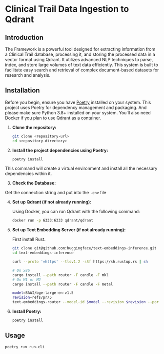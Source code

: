 # Clinical Trail Data Ingestion to Qdrant

## Introduction

The Framework is a powerful tool designed for extracting information from a Clinical Trail database, processing it, and storing the processed data in a vector format using Qdrant. It utilizes advanced NLP techniques to parse, index, and store large volumes of text data efficiently. This system is built to facilitate easy search and retrieval of complex document-based datasets for research and analysis.

## Installation

Before you begin, ensure you have [Poetry](https://python-poetry.org/docs/) installed on your system. This project uses Poetry for dependency management and packaging.
And please make sure Python 3.8+ installed on your system. You'll also need Docker if you plan to use Qdrant as a container.

1. **Clone the repository:**

   ```bash
   git clone <repository-url>
   cd <repository-directory>
    ```

2. **Install the project dependencies using Poetry:**

   ```bash
   poetry install
    ```

This command will create a virtual environment and install all the necessary dependencies within it.

3. **Check the Database:**

  Get the connection string and put into the `.env` file

4. **Set up Qdrant (if not already running):**

   Using Docker, you can run Qdrant with the following command:
   
   ```bash
   docker run -p 6333:6333 qdrant/qdrant
   ```

5. **Set up Text Embedding Server (if not already running):**

   First install Rust.
   
   ```bash
   git clone git@github.com:huggingface/text-embeddings-inference.git
   cd text-embeddings-inference

   curl --proto '=https' --tlsv1.2 -sSf https://sh.rustup.rs | sh

   # On x86
   cargo install --path router -F candle -F mkl
   # On M1 or M2
   cargo install --path router -F candle -F metal

   model=BAAI/bge-large-en-v1.5
   revision=refs/pr/5
   text-embeddings-router --model-id $model --revision $revision --port 8080
   ```

6. **Install Poetry:**

   ```bash
   poetry install
   ```

## Usage

   ```bash
   poetry run run-cli
   ```